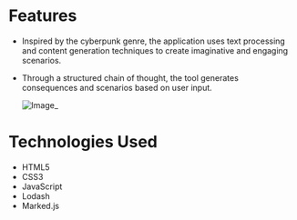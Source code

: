 # Features

- Inspired by the cyberpunk genre, the application uses text processing and content generation techniques to create imaginative and engaging scenarios.
- Through a structured chain of thought, the tool generates consequences and scenarios based on user input.

  ![Image_](https://github.com/user-attachments/assets/7f89c39b-469a-4082-a0c0-24a40e18cc70)



# Technologies Used

- HTML5
- CSS3
- JavaScript
- Lodash
- Marked.js
